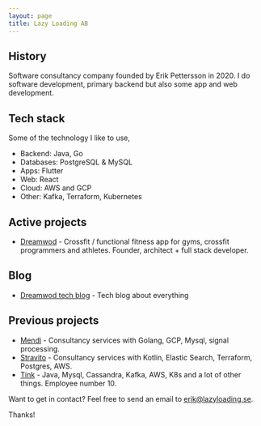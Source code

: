 ```yaml
---
layout: page
title: Lazy Loading AB
---
```


## History

Software consultancy company founded by Erik Pettersson in 2020. I do software development, primary backend but also some app and web development. 

## Tech stack

Some of the technology I like to use,

* Backend: Java, Go
* Databases: PostgreSQL & MySQL
* Apps: Flutter
* Web: React
* Cloud: AWS and GCP
* Other: Kafka, Terraform, Kubernetes

## Active projects

* [Dreamwod](https://www.dreamwod.app) - Crossfit / functional fitness app for gyms, crossfit programmers and athletes. Founder, architect + full stack developer.  

## Blog
* [Dreamwod tech blog](https://medium.com/dreamwod-tech) - Tech blog about everything

## Previous projects
* [Mendi](https://www.mendi.io) - Consultancy services with Golang, GCP, Mysql, signal processing.    
* [Stravito](https://www.stravito.com) - Consultancy services with Kotlin, Elastic Search, Terraform, Postgres, AWS. 
* [Tink](https://www.tink.com) - Java, Mysql, Cassandra, Kafka, AWS, K8s and a lot of other things. Employee number 10.  

Want to get in contact? Feel free to send an email to [erik@lazyloading.se](mailto:erik@lazyloading.se).

Thanks!
